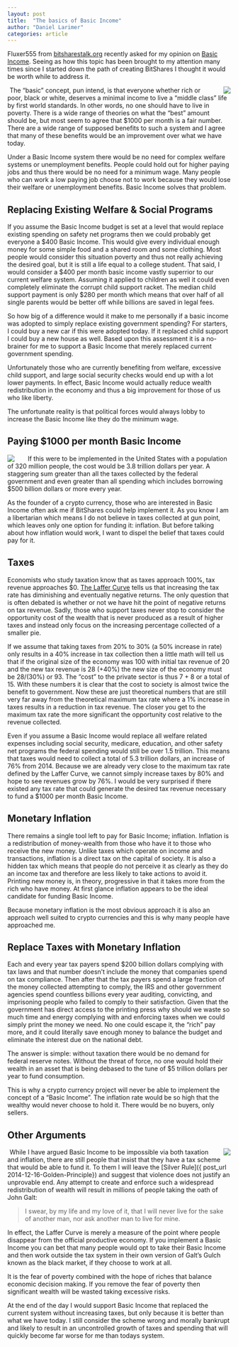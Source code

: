 ```yaml
---
layout: post
title:  "The basics of Basic Income"
author: "Daniel Larimer"
categories: article 
---
```


Fluxer555 from [bitsharestalk.org](https://bitsharestalk.org) recently asked for my opinion on [Basic Income](http://www.reddit.com/r/basicincome/wiki/index).   Seeing as how this topic has been brought to my attention many times since I started down the path of creating BitShares I thought it would be worth while to address it.   

<a href="http://www.amazon.com/gp/product/1137347880/ref=as_li_tl?ie=UTF8&camp=1789&creative=9325&creativeASIN=1137347880&linkCode=as2&tag=bytesblog-20&linkId=PGXUMYZ3JJJDID32"><img style="float:right;margin-left:25px" border="0" src="http://ws-na.amazon-adsystem.com/widgets/q?_encoding=UTF8&ASIN=1137347880&Format=_SL250_&ID=AsinImage&MarketPlace=US&ServiceVersion=20070822&WS=1&tag=bytesblog-20" ></a><img src="http://ir-na.amazon-adsystem.com/e/ir?t=bytesblog-20&l=as2&o=1&a=1137347880" width="1" height="1" border="0" alt="" style="border:none !important; margin:0px !important;" />
The “basic” concept, pun intend, is that everyone whether rich or poor, black or white, deserves a minimal income to live a “middle class” life by first world standards.   In other words, no one should have to live in poverty.   There is a wide range of theories on what the “best” amount should be, but most seem to agree that $1000 per month is a fair number.  There are a wide range of supposed benefits to such a system and I agree that many of these benefits would be an improvement over what we have today.

Under a Basic Income system there would be no need for complex welfare systems or unemployment benefits.   People could hold out for higher paying jobs and thus there would be no need for a minimum wage.   Many people who can work a low paying job choose not to work because they would lose their welfare or unemployment benefits.  Basic Income solves that problem.

## Replacing Existing Welfare & Social Programs

If you assume the Basic Income budget is set at a level that would replace existing spending on safety net programs then we could probably get everyone a $400 Basic Income.  This would give every individual enough money for some simple food and a shared room and some clothing.   Most people would consider this situation poverty and thus not really achieving the desired goal, but it is still a life equal to a college student.   That said, I would consider a $400 per month basic income vastly superrior to our current welfare system.  Assuming it applied to children as well it could even completely eliminate the corrupt child support racket.    The median child support payment is only $280 per month which means that over half of all single parents would be better off while billions are saved in legal fees.    

So how big of a difference would it make to me personally if a basic income was adopted to simply replace existing government spending?  For starters, I could buy a new car if this were adopted today. If it replaced child support I could buy a new house as well.  Based upon this assessment it is a no-brainer for me to support a Basic Income that merely replaced current government spending.  

Unfortunately those who are currently benefiting from welfare, excessive child support, and large social security checks would end up with a lot lower payments.  In effect, Basic Income would actually reduce wealth redistribution in the economy and thus a big improvement for those of us who like liberty.  

The unfortunate reality is that political forces would always lobby to increase the Basic Income like they do the minimum wage.

## Paying $1000 per month Basic Income

<a href="http://www.amazon.com/gp/product/0745326293/ref=as_li_tl?ie=UTF8&camp=1789&creative=9325&creativeASIN=0745326293&linkCode=as2&tag=bytesblog-20&linkId=DIAS6HGALLOU3S6U"><img style="float:left;margin-right:25px" border="0" src="http://ws-na.amazon-adsystem.com/widgets/q?_encoding=UTF8&ASIN=0745326293&Format=_SL250_&ID=AsinImage&MarketPlace=US&ServiceVersion=20070822&WS=1&tag=bytesblog-20" ></a><img src="http://ir-na.amazon-adsystem.com/e/ir?t=bytesblog-20&l=as2&o=1&a=0745326293" width="1" height="1" border="0" alt="" style="border:none !important; margin:0px !important;" />
If this were to be implemented in the United States with a population of 320 million people, the cost would be 3.8 trillion dollars per year.   A staggering sum greater than all the taxes collected by the federal government and even greater than all spending which includes borrowing $500 billion dollars or more every year.  

As the founder of a crypto currency, those who are interested in Basic Income often ask me if BitShares could help implement it.  As you know I am a libertarian which means I do not believe in taxes collected at gun point, which leaves only one option for funding it: inflation.   But before talking about how inflation would work, I want to dispel the belief that taxes could pay for it.

## Taxes
 
Economists who study taxation know that as taxes approach 100%, tax revenue approaches $0.  [The Laffer Curve](http://en.wikipedia.org/wiki/Laffer_curve) tells us that increasing the tax rate has diminishing and eventually negative returns.  The only question that is often debated is whether or not we have hit the point of negative returns on tax revenue.    Sadly, those who support taxes never stop to consider the opportunity cost of the wealth that is never produced as a result of higher taxes and instead only focus on the increasing percentage collected of a smaller pie.

If we assume that taking taxes from 20% to 30% (a 50% increase in rate) only results in a 40% increase in tax collection then a little math will tell us that if the original size of the economy was 100 with initial tax revenue of 20 and the new tax revenue is 28 (+40%) the new size of the economy must be  28/(30%) or 93.     The “cost” to the private sector is thus 7 + 8 or a total of 15.  With these numbers it is clear that the cost to society is almost twice the benefit to government.     Now these are just theoretical numbers that are still very far away from the theoretical maximum tax rate where a 1% increase in taxes results in a reduction in tax revenue.    The closer you get to the maximum tax rate the more significant the opportunity cost relative to the revenue collected.  

Even if you assume a Basic Income would replace all welfare related expenses including social security, medicare, education, and other safety net programs the federal spending would still be over 1.5 trillion.  This means that taxes would need to collect a total of 5.3 trillion dollars, an increase of 76% from 2014.   Because we are already very close to the maximum tax rate defined by the Laffer Curve, we cannot simply increase taxes by 80% and hope to see revenues grow by 76%.  I would be very surprised if there existed any tax rate that could generate the desired tax revenue necessary to fund a $1000 per month Basic Income.    

## Monetary Inflation 

There remains a single tool left to pay for Basic Income; inflation.   Inflation is a redistribution of money-wealth from those who have it to those who receive the new money.  Unlike taxes which operate on income and transactions, inflation is a direct tax on the capital of society.   It is also a hidden tax which means that people do not perceive it as clearly as they do an income tax and therefore are less likely to take actions to avoid it.    Printing new money is, in theory, progressive in that it takes more from the rich who have money.   At first glance inflation appears to be the ideal candidate for funding Basic Income.   

Because monetary inflation is the most obvious approach it is also an approach well suited to crypto currencies and this is why many people have approached me.   

## Replace Taxes with Monetary Inflation 

Each and every year tax payers spend $200 billion dollars complying with tax laws and that number doesn’t include the money that companies spend on tax compliance.   Then after that the tax payers spend a large fraction of the money collected attempting to comply, the IRS and other government agencies spend countless billions every year auditing, convicting, and imprisoning people who failed to comply to their satisfaction.   Given that the government has direct access to the printing press why should we waste so much time and energy complying with and enforcing taxes when we could simply print the money we need.  No one could escape it, the “rich” pay more, and it could literally save enough money to balance the budget and eliminate the interest due on the national debt.   

The answer is simple: without taxation there would be no demand for federal reserve notes.  Without the threat of force, no one would hold their wealth in an asset that is being debased to the tune of $5 trillion dollars per year to fund consumption.    

This is why a crypto currency project will never be able to implement the concept of a “Basic Income”.  The inflation rate would be so high that the wealthy would never choose to hold it.  There would be no buyers, only sellers.    

## Other Arguments 

<a href="http://www.amazon.com/gp/product/0452011876/ref=as_li_tl?ie=UTF8&camp=1789&creative=9325&creativeASIN=0452011876&linkCode=as2&tag=bytesblog-20&linkId=DAAKNB7GPDMQTSZO"><img style="float:right;margin-left:25px" border="0" src="http://ws-na.amazon-adsystem.com/widgets/q?_encoding=UTF8&ASIN=0452011876&Format=_SL250_&ID=AsinImage&MarketPlace=US&ServiceVersion=20070822&WS=1&tag=bytesblog-20" ></a><img src="http://ir-na.amazon-adsystem.com/e/ir?t=bytesblog-20&l=as2&o=1&a=0452011876" width="1" height="1" border="0" alt="" style="border:none !important; margin:0px !important;" />
While I have argued Basic Income to be impossible via both taxation and inflation, there are still people that insist that they have a tax scheme that would be able to fund it.  To them I will leave the [Silver Rule]({ post_url 2014-12-16-Golden-Principle}) and suggest that violence does not justify an unprovable end.  Any attempt to create and enforce such a widespread redistribution of wealth will result in millions of people taking the oath of John Galt:

> I swear, by my life and my love of it, that I will never live for the sake of another man, nor ask another man to live for mine.
 
In effect, the Laffer Curve is merely a measure of the point where people disappear from the official productive economy.   If you implement a Basic Income you can bet that many people would opt to take their Basic Income and then work outside the tax system in their own version of Galt’s Gulch known as the black market, if they choose to work at all. 

It is the fear of poverty  combined with the hope of riches that balance economic decision making.  If you remove the fear of poverty then significant wealth will be wasted taking excessive risks.    

At the end of the day I would support Basic Income that replaced the current system without increasing taxes, but only because it is better than what we have today.   I still consider the scheme wrong and morally bankrupt and likely to result in an uncontrolled growth of taxes and spending that will quickly become far worse for me than todays system.  


